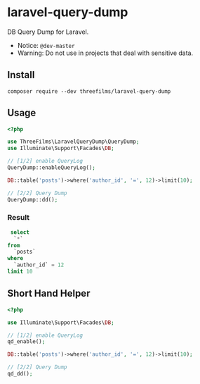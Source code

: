 # laravel-query-dump
DB Query Dump for Laravel.

- Notice: `@dev-master`
- Warning: Do not use in projects that deal with sensitive data.


## Install

```shell
composer require --dev threefilms/laravel-query-dump
```


## Usage

```php
<?php

use ThreeFilms\LaravelQueryDump\QueryDump;
use Illuminate\Support\Facades\DB;

// [1/2] enable QueryLog
QueryDump::enableQueryLog();

DB::table('posts')->where('author_id', '=', 12)->limit(10);

// [2/2] Query Dump
QueryDump::dd();
```

### Result
```sql
 select
  `*`
from
  `posts`
where
  `author_id` = 12
limit 10
```


## Short Hand Helper

```php
<?php

use Illuminate\Support\Facades\DB;

// [1/2] enable QueryLog
qd_enable();

DB::table('posts')->where('author_id', '=', 12)->limit(10);

// [2/2] Query Dump
qd_dd();
```
